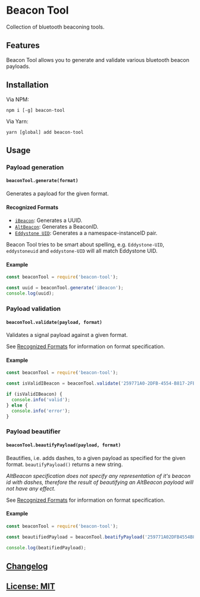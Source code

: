 # Beacon Tool
Collection of bluetooth beaconing tools.

## Features

Beacon Tool allows you to generate and validate various bluetooth beacon payloads.

## Installation

Via NPM:

`npm i [-g] beacon-tool`

Via Yarn:

`yarn [global] add beacon-tool`

## Usage

### Payload generation

#### `beaconTool.generate(format)`

Generates a payload for the given format.

#### <a name="formats"></a>Recognized Formats

* [`iBeacon`](https://developer.apple.com/ibeacon/): Generates a UUID.
* [`AltBeacon`](https://github.com/AltBeacon/spec): Generates a BeaconID.
* [`Eddystone UID`](https://github.com/google/eddystone/tree/master/eddystone-uid): Generates a a namespace-instanceID pair.

Beacon Tool tries to be smart about spelling, e.g. `Eddystone-UID`, `eddystoneuid` and `eddystone-UID` will all match Eddystone UID.

#### Example

```javascript
const beaconTool = require('beacon-tool');

const uuid = beaconTool.generate('iBeacon');
console.log(uuid);
```

### Payload validation

#### `beaconTool.validate(payload, format)`

Validates a signal payload against a given format.

See [Recognized Formats](#formats) for information on format specification.

#### Example

```javascript
const beaconTool = require('beacon-tool');

const isValidIBeacon = beaconTool.validate('259771A0-2DFB-4554-B817-2FBFDB5DB1A7', 'iBeacon');

if (isValidIBeacon) {
  console.info('valid');
} else {
  console.info('error');
}
```

### Payload beautifier

#### `beaconTool.beautifyPayload(payload, format)`

Beautifies, i.e. adds dashes, to a given payload as specified for the given format. `beautifyPayload()` returns a new string.

*AltBeacon specification does not specify any representation of it's beacon id with dashes, therefore the result of beautifying an AltBeacon payload will not have any effect.*

See [Recognized Formats](#formats) for information on format specification.

#### Example

```javascript
const beaconTool = require('beacon-tool');

const beautifiedPayload = beaconTool.beatifyPayload('259771A02DFB4554B8172FBFDB5DB1A7', 'iBeacon');

console.log(beatifiedPayload);
```

## [Changelog](CHANGELOG.md)

## [License: MIT](LICENCSE)
